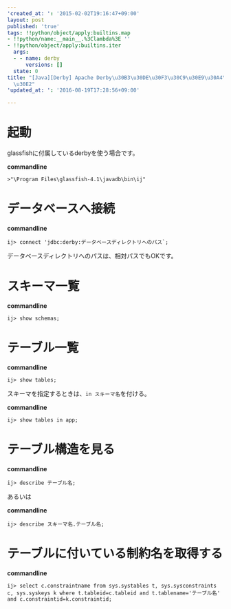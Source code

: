 ```yaml
---
'created_at: ': '2015-02-02T19:16:47+09:00'
layout: post
published: 'true'
tags: !!python/object/apply:builtins.map
- !!python/name:__main__.%3Clambda%3E ''
- !!python/object/apply:builtins.iter
  args:
  - - name: derby
      versions: []
  state: 0
title: "[Java][Derby] Apache Derby\u30B3\u30DE\u30F3\u30C9\u30E9\u30A4\u30F3\u30E1\
  \u30E2"
'updated_at: ': '2016-08-19T17:28:56+09:00'

---
```

# 起動  
  
glassfishに付属しているderbyを使う場合です。  
  
**commandline**  
```bat:commandline
>"\Program Files\glassfish-4.1\javadb\bin\ij"
```  
  
# データベースへ接続  
  
**commandline**  
```sql:commandline
ij> connect 'jdbc:derby:データベースディレクトリへのパス`;
```  
  
データベースディレクトリへのパスは、相対パスでもOKです。  
  
# スキーマ一覧  
  
**commandline**  
```sql:commandline
ij> show schemas;
```  
  
# テーブル一覧  
  
**commandline**  
```sql:commandline
ij> show tables;
```  
  
スキーマを指定するときは、`in スキーマ名`を付ける。  
  
**commandline**  
```sql:commandline
ij> show tables in app;
```  
  
# テーブル構造を見る  
  
**commandline**  
```sql:commandline
ij> describe テーブル名;
```  
  
あるいは  
  
**commandline**  
```sql:commandline
ij> describe スキーマ名.テーブル名;
```  
  
# テーブルに付いている制約名を取得する  
  
**commandline**  
```sql:commandline
ij> select c.constraintname from sys.systables t, sys.sysconstraints c, sys.syskeys k where t.tableid=c.tableid and t.tablename='テーブル名' and c.constraintid=k.constraintid;
```  
  
  
